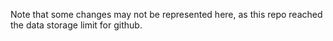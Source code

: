 Note that some changes may not be represented here, as this repo reached the data storage limit for github.
